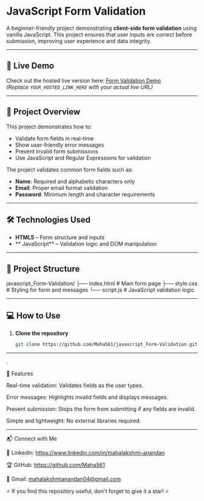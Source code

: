 # JavaScript Form Validation

A beginner-friendly project demonstrating **client-side form validation** using vanilla JavaScript. This project ensures that user inputs are correct before submission, improving user experience and data integrity.

---

## 🚀 Live Demo

Check out the hosted live version here: [Form Validation Demo]( https://maha561.github.io/javascript_Form-Validation/)  
*(Replace `YOUR_HOSTED_LINK_HERE` with your actual live URL)*

---

## 🧠 Project Overview

This project demonstrates how to:

- Validate form fields in real-time
- Show user-friendly error messages
- Prevent invalid form submissions
- Use JavaScript and Regular Expressions for validation

The project validates common form fields such as:

- **Name**: Required and alphabetic characters only  
- **Email**: Proper email format validation  
- **Password**: Minimum length and character requirements

---

## 🛠️ Technologies Used

- **HTML5** – Form structure and inputs   
- ** JavaScript** – Validation logic and DOM manipulation  

---

## 📂 Project Structure

javascript_Form-Validation/
├── index.html # Main form page
├── style.css # Styling for form and messages
└── script.js # JavaScript validation logic


---

## 💻 How to Use

1. **Clone the repository**
   ```bash
   git clone https://github.com/Maha561/javascript_Form-Validation.git

---

.

🧪 Features

Real-time validation: Validates fields as the user types.

Error messages: Highlights invalid fields and displays messages.

Prevent submission: Stops the form from submitting if any fields are invalid.

Simple and lightweight: No external libraries required.

---

📬 Connect with Me

🔗 LinkedIn: https://www.linkedin.com/in/mahalakshmi-anandan

🏆 GitHub: https://github.com/Maha561

📧 Gmail: mahalakshmianandan04@gmail.com

⭐ If you find this repository useful, don't forget to give it a star! ⭐








